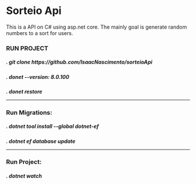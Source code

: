 # Sorteio Api

This is a API on C# using asp.net core. The mainly goal is generate random numbers to a sort for users.

### RUN PROJECT

<h5>. git clone https://github.com/IsaacNascimento/sorteioApi

<h5>. donet --version: 8.0.100
<h5>. donet restore

<hr>
<h3> Run Migrations: </h3> 
<h5>. dotnet tool install --global dotnet-ef
<h5>. dotnet ef database update

<hr>

<h3> Run Project: </h3> 
<h5>. dotnet watch
